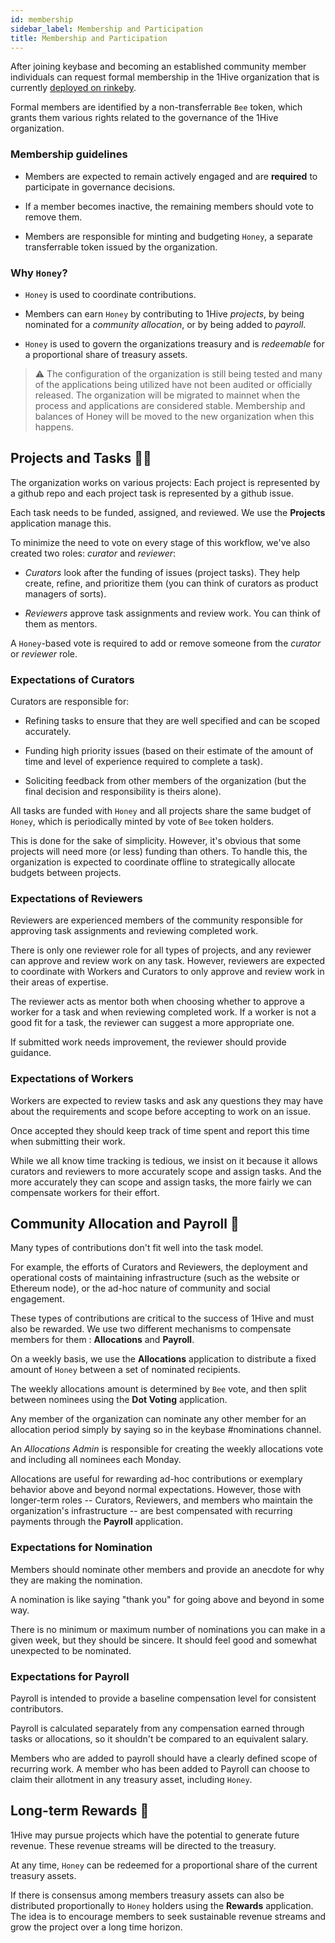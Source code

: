 ```yaml
---
id: membership
sidebar_label: Membership and Participation
title: Membership and Participation
---
```


After joining keybase and becoming an established community member individuals can request formal membership in the 1Hive organization that is currently [deployed on rinkeby](https://rinkeby.aragon.org/#/0xe520428C232F6Da6f694b121181f907931fD2211).

Formal members are identified by a non-transferrable `Bee` token, which grants them various rights related to the governance of the 1Hive organization.

### Membership guidelines

- Members are expected to remain actively engaged and are **required** to participate in governance decisions.

- If a member becomes inactive, the remaining members should vote to remove them.

- Members are responsible for minting and budgeting `Honey`, a separate transferrable token issued by the organization.

### Why `Honey`?

- `Honey` is used to coordinate contributions.

- Members can earn `Honey` by contributing to 1Hive *projects*, by being nominated for a *community allocation*, or by being added to *payroll*.

- `Honey` is used to govern the organizations treasury and is *redeemable* for a proportional share of treasury assets.

> ⚠️ The configuration of the organization is still being tested and many of the applications being utilized have not been audited or officially released. The organization will be migrated to mainnet when the process and applications are considered stable. Membership and balances of Honey will be moved to the new organization when this happens.

## Projects and Tasks 🤹‍♂️

The organization works on various projects: Each project is represented by a github repo and each project task is represented by a github issue.

Each task needs to be funded, assigned, and reviewed. We use the **Projects** application manage this.

To minimize the need to vote on every stage of this workflow, we've also created two roles: *curator* and *reviewer*:

- *Curators* look after the funding of issues (project tasks). They help create, refine, and prioritize them (you can think of curators as product managers of sorts).

- *Reviewers* approve task assignments and review work. You can think of them as mentors.

A `Honey`-based vote is required to add or remove someone from the *curator* or *reviewer* role.

### Expectations of Curators

Curators are responsible for:

- Refining tasks to ensure that they are well specified and can be scoped accurately.

- Funding high priority issues (based on their estimate of the amount of time and level of experience required to complete a task).

- Soliciting feedback from other members of the organization (but the final decision and responsibility is theirs alone).

All tasks are funded with `Honey` and all projects share the same budget of `Honey`, which is periodically minted by vote of `Bee` token holders.

This is done for the sake of simplicity. However, it's obvious that some projects will need more (or less) funding than others. To handle this, the organization is expected to coordinate offline to strategically allocate budgets between projects.

### Expectations of Reviewers

Reviewers are experienced members of the community responsible for approving task assignments and reviewing completed work.

There is only one reviewer role for all types of projects, and any reviewer can approve and review work on any task. However, reviewers are expected to coordinate with Workers and Curators to only approve and review work in their areas of expertise.

The reviewer acts as mentor both when choosing whether to approve a worker for a task and when reviewing completed work. If a worker is not a good fit for a task, the reviewer can suggest a more appropriate one.

If submitted work needs improvement, the reviewer should provide guidance.

### Expectations of Workers

Workers are expected to review tasks and ask any questions they may have about the requirements and scope before accepting to work on an issue.

Once accepted they should keep track of time spent and report this time when submitting their work.

While we all know time tracking is tedious, we insist on it because it allows curators and reviewers to more accurately scope and assign tasks. And the more accurately they can scope and assign tasks, the more fairly we can compensate workers for their effort.

## Community Allocation and Payroll 💸

Many types of contributions don't fit well into the task model.

For example, the efforts of Curators and Reviewers, the deployment and operational costs of maintaining infrastructure (such as the website or Ethereum node), or the ad-hoc nature of community and social engagement.

These types of contributions are critical to the success of 1Hive and must also be rewarded. We use two different mechanisms to compensate members for them : **Allocations** and **Payroll**.

On a weekly basis, we use the **Allocations** application to distribute a fixed amount of `Honey` between a set of nominated recipients.

The weekly allocations amount is determined by `Bee` vote, and then split between nominees using the **Dot Voting** application.

Any member of the organization can nominate any other member for an allocation period simply by saying so in the keybase #nominations channel.

An *Allocations Admin* is responsible for creating the weekly allocations vote and including all nominees each Monday.

Allocations are useful for rewarding ad-hoc contributions or exemplary behavior above and beyond normal expectations. However, those with longer-term roles -- Curators, Reviewers, and members who maintain the organization's infrastructure -- are best compensated with recurring payments through the **Payroll** application.

### Expectations for Nomination
Members should nominate other members and provide an anecdote for why they are making the nomination.

A nomination is like saying "thank you" for going above and beyond in some way.

There is no minimum or maximum number of nominations you can make in a given week, but they should be sincere. It should feel good and somewhat unexpected to be nominated.

### Expectations for Payroll
Payroll is intended to provide a baseline compensation level for consistent contributors.

Payroll is calculated separately from any compensation earned through tasks or allocations, so it shouldn't be compared to an equivalent salary.

Members who are added to payroll should have a clearly defined scope of recurring work. A member who has been added to Payroll can choose to claim their allotment in any treasury asset, including `Honey`.

## Long-term Rewards 🍯

1Hive may pursue projects which have the potential to generate future revenue. These revenue streams will be directed to the treasury.

At any time, `Honey` can be redeemed for a proportional share of the current treasury assets.

If there is consensus among members treasury assets can also be distributed proportionally to `Honey` holders using the **Rewards** application. The idea is to encourage members to seek sustainable revenue streams and grow the project over a long time horizon.
